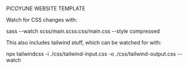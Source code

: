 PICOYUNE WEBSITE TEMPLATE

Watch for CSS changes with:

sass --watch scss/main.scss:css/main.css --style compressed

This also includes tailwind stuff, which can be watched for with:

npx tailwindcss -i ./css/tailwind-input.css -o ./css/tailwind-output.css --watch